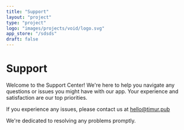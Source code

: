 ```yaml
---
title: "Support"
layout: "project"
type: "project"
logo: "images/projects/void/logo.svg"
app_store: "/sdsds"
draft: false
---
```


# Support

Welcome to the Support Center! We're here to help you navigate any questions or issues you might have with our app. Your experience and satisfaction are our top priorities.

If you experience any issues, please contact us at hello@timur.pub

We're dedicated to resolving any problems promptly.
